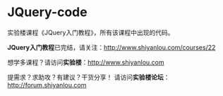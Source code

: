 JQuery-code
===========

 实验楼课程《JQuery入门教程》，所有该课程中出现的代码。
 
 **JQuery入门教程**已完结，请关注：http://www.shiyanlou.com/courses/22

想学多课程？请访问**实验楼**：http://www.shiyanlou.com

提需求？求助攻？有建议？干货分享！
请访问**实验楼论坛**：http://forum.shiyanlou.com


